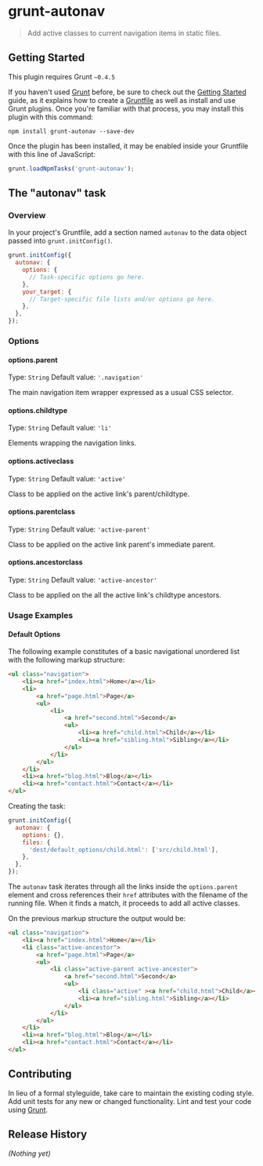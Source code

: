 # grunt-autonav

> Add active classes to current navigation items in static files.

## Getting Started
This plugin requires Grunt `~0.4.5`

If you haven't used [Grunt](http://gruntjs.com/) before, be sure to check out the [Getting Started](http://gruntjs.com/getting-started) guide, as it explains how to create a [Gruntfile](http://gruntjs.com/sample-gruntfile) as well as install and use Grunt plugins. Once you're familiar with that process, you may install this plugin with this command:

```shell
npm install grunt-autonav --save-dev
```

Once the plugin has been installed, it may be enabled inside your Gruntfile with this line of JavaScript:

```js
grunt.loadNpmTasks('grunt-autonav');
```

## The "autonav" task

### Overview
In your project's Gruntfile, add a section named `autonav` to the data object passed into `grunt.initConfig()`.

```js
grunt.initConfig({
  autonav: {
    options: {
      // Task-specific options go here.
    },
    your_target: {
      // Target-specific file lists and/or options go here.
    },
  },
});
```

### Options

#### options.parent
Type: `String`
Default value: `'.navigation'`

The main navigation item wrapper expressed as a usual CSS selector.

#### options.childtype
Type: `String`
Default value: `'li'`

Elements wrapping the navigation links.

#### options.activeclass
Type: `String`
Default value: `'active'`

Class to be applied on the active link's parent/childtype.

#### options.parentclass
Type: `String`
Default value: `'active-parent'`

Class to be applied on the active link parent's immediate parent.

#### options.ancestorclass
Type: `String`
Default value: `'active-ancestor'`

Class to be applied on the all the active link's childtype ancestors.


### Usage Examples

#### Default Options
The following example constitutes of a basic navigational unordered list with the following markup structure:

```html
<ul class="navigation">
	<li><a href="index.html">Home</a></li>
	<li>
		<a href="page.html">Page</a>
		<ul>
			<li>
				<a href="second.html">Second</a>
				<ul>
					<li><a href="child.html">Child</a></li>
					<li><a href="sibling.html">Sibling</a></li>
				</ul>
			</li>
		</ul>
	</li>
	<li><a href="blog.html">Blog</a></li>
	<li><a href="contact.html">Contact</a></li>
</ul>
```

Creating the task: 

```js
grunt.initConfig({
  autonav: {
    options: {},
    files: {
      'dest/default_options/child.html': ['src/child.html'],
    },
  },
});
```
The `autonav` task iterates through all the links inside the `options.parent` element and cross references their `href` attributes with the filename of the running file. When it finds a match, it proceeds to add all active classes.

On the previous markup structure the output would be:

```html
<ul class="navigation">
	<li><a href="index.html">Home</a></li>
	<li class="active-ancestor">
		<a href="page.html">Page</a>
		<ul>
			<li class="active-parent active-ancestor">
				<a href="second.html">Second</a>
				<ul>
					<li class="active" ><a href="child.html">Child</a></li>
					<li><a href="sibling.html">Sibling</a></li>
				</ul>
			</li>
		</ul>
	</li>
	<li><a href="blog.html">Blog</a></li>
	<li><a href="contact.html">Contact</a></li>
</ul>
```

## Contributing
In lieu of a formal styleguide, take care to maintain the existing coding style. Add unit tests for any new or changed functionality. Lint and test your code using [Grunt](http://gruntjs.com/).

## Release History
_(Nothing yet)_
